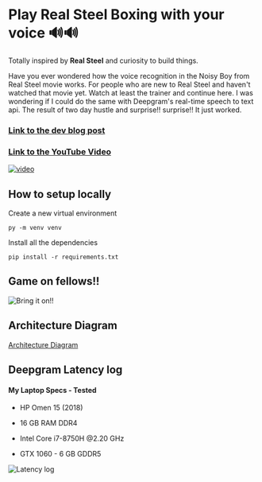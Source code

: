 # Play Real Steel Boxing with your voice 🔊🔊

Totally inspired by **Real Steel** and curiosity to build things.

Have you ever wondered how the voice recognition in the Noisy Boy from Real Steel movie works. For people who are new to Real Steel and haven't watched that movie yet. Watch at least the trainer and continue here.
I was wondering if I could do the same with Deepgram's real-time speech to text api. The result of two day hustle and surprise!! surprise!! It just worked.

### [Link to the dev blog post](https://dev.to/sandy_codes_py/play-real-steel-boxing-with-your-voice-atom-the-peoples-champion-e8h)

### [Link to the YouTube Video](https://www.youtube.com/watch?v=BxZt7UkQ_-E&ab_channel=LateNightCodewithSanthosh)


<a href="https://www.youtube.com/watch?v=BxZt7UkQ_-E&ab_channel=LateNightCodewithSanthosh">
  <img src="https://img.youtube.com/vi/BxZt7UkQ_-E/hqdefault.jpg" alt="video">
</a>

## How to setup locally

Create a new virtual environment

`py -m venv venv`


Install all the dependencies

`pip install -r requirements.txt`


## Game on fellows!!
![Bring it on!!](https://dev-to-uploads.s3.amazonaws.com/uploads/articles/c8m8zk1yfctrofjptqni.gif)


## Architecture Diagram
[Architecture Diagram]()

## Deepgram Latency log

#### My Laptop Specs - Tested

- HP Omen 15 (2018)

- 16 GB RAM DDR4

- Intel Core i7-8750H @2.20 GHz

- GTX 1060 - 6 GB GDDR5

![Latency log](https://dev-to-uploads.s3.amazonaws.com/uploads/articles/gabhjdgp7fs4l24qwuwt.jpg)

